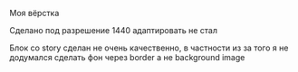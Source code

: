 Моя вёрстка

Сделано под разрешение 1440
адаптировать не стал


Блок со story сделан не очень качественно, в частности из за того я не додумался сделать фон через border а не background image
